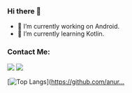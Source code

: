 ### Hi there 👋


- 🔭 I’m currently working on Android.
- 🌱 I’m currently learning Kotlin.


### Contact Me:

[<img src="https://cdn3.iconfinder.com/data/icons/colorful-guache-social-media-logos-1/159/social-media_gmail-64.png"/>](mailto:yusufaydn24@gmail.com)
[<img target="_blank" src="https://cdn4.iconfinder.com/data/icons/colorful-guache-social-media-logos-1/159/social-media_linkedin-64.png"/>](https://www.linkedin.com/in/yusfayd1n/)



[![Top Langs](https://github-readme-stats.vercel.app/api/top-langs/?username=yusufayd1n&layout=compact)](https://github.com/anur…
